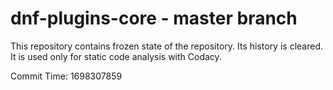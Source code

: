 # dnf-plugins-core - master branch

This repository contains frozen state of the repository.
Its history is cleared. It is used only for static code
analysis with Codacy.

Commit Time: 1698307859
